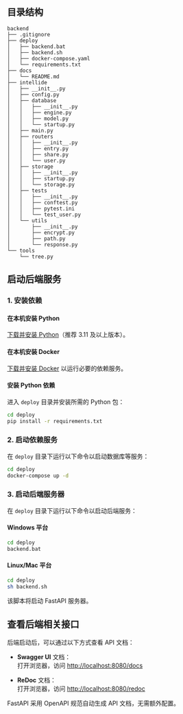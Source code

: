## 目录结构

```text
backend
├── .gitignore
├── deploy
│   ├── backend.bat
│   ├── backend.sh
│   ├── docker-compose.yaml
│   └── requirements.txt
├── docs
│   └── README.md
├── intellide
│   ├── __init__.py
│   ├── config.py
│   ├── database
│   │   ├── __init__.py
│   │   ├── engine.py
│   │   ├── model.py
│   │   └── startup.py
│   ├── main.py
│   ├── routers
│   │   ├── __init__.py
│   │   ├── entry.py
│   │   ├── share.py
│   │   └── user.py
│   ├── storage
│   │   ├── __init__.py
│   │   ├── startup.py
│   │   └── storage.py
│   ├── tests
│   │   ├── __init__.py
│   │   ├── conftest.py
│   │   ├── pytest.ini
│   │   └── test_user.py
│   └── utils
│       ├── __init__.py
│       ├── encrypt.py
│       ├── path.py
│       └── response.py
└── tools
    └── tree.py
```

## 启动后端服务

### 1. 安装依赖

#### 在本机安装 Python

[下载并安装 Python](https://www.python.org/downloads/)（推荐 3.11 及以上版本）。

#### 在本机安装 Docker

[下载并安装 Docker](https://www.docker.com/) 以运行必要的依赖服务。

#### 安装 Python 依赖

进入 `deploy` 目录并安装所需的 Python 包：

```sh
cd deploy
pip install -r requirements.txt
```

### 2. 启动依赖服务

在 `deploy` 目录下运行以下命令以启动数据库等服务：

```sh
cd deploy
docker-compose up -d
```

### 3. 启动后端服务器

在 `deploy` 目录下运行以下命令以启动后端服务：

#### Windows 平台

```sh
cd deploy
backend.bat
```

#### Linux/Mac 平台

```sh
cd deploy
sh backend.sh
```

该脚本将启动 FastAPI 服务器。

## 查看后端相关接口

后端启动后，可以通过以下方式查看 API 文档：

- **Swagger UI** 文档：  
  打开浏览器，访问 [http://localhost:8080/docs](http://localhost:8080/docs)

- **ReDoc** 文档：  
  打开浏览器，访问 [http://localhost:8080/redoc](http://localhost:8080/redoc)

FastAPI 采用 OpenAPI 规范自动生成 API 文档，无需额外配置。
